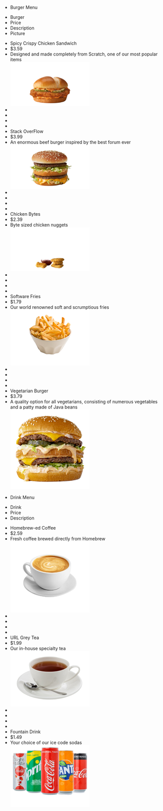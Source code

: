 <!-- ## Menu

| Burger | Price | Description |
| - | - | - |
| Spicy Crispy Chicken Sandwich | $3.59 | Designed and made completely from Scratch, one of our most popular items.|
| Stack OverFlow | $3.99 | An enormous beef burger inspired by the best forum ever. |
| Chicken Bytes | $2.39 | Byte sized chicken nuggets |
| Software Fries | $1.79 | Our world renowned soft and scrumptious fries. |
| Vegetarian burger| $3.79 | A quality option for all vegetarians, consisting of numerous vegetables and a patty made of Java beans. |

| Drink | Price | Description |
| - | - | - |
| Homebrew-ed Coffee | $2.59 | Fresh coffee brewed directly from Homebrew.  |
| URL Grey Tea | $1.99 | Our in-house specialty tea  |
| Fountain Drink | $1.00 | Your choice of our ice code sodas | -->

<html>
<head>
<style>

.menu {
  padding: 70px 25px;
  width: 93%;
  text-align: center;
}

.menu ul {
  margin: 0;
  padding: 0;
}

.menu ul li {
  color: white;
  font-size: 20px;
  text-transform: uppercase;
  letter-spacing: 3px;
}

.ItemPriceDescriptionPicture {
  margin: 0;
  padding: 10px 0;
}

.ItemPriceDescriptionPicture li {
  display: inline-block;
  width: 22%;
  color: white;
  text-align: center;
}

.info {
  padding: 10px 0;
  margin: 0;
}

.info li {
  list-style-type: none;
  display: inline-block;
  width: 22%;
  text-align: center;
  margin-bottom: 5px;
  font-size:12px;
  color: white;
}

/* Add media queries for smaller screens */
@media screen and (max-width:720px) {
  .ItemPriceDescriptionPicture li, .info li {width: 25.3%;}
}

@media screen and (max-width: 420px) {
  .ItemPriceDescriptionPicture li, .info li {width: 25.2%;}
  .info li .active {padding: 2px;}
}

@media screen and (max-width: 290px) {
  .ItemPriceDescriptionPicture li, .info li {width: 24.5%;}
}

</style>
</head>
<body>

<div class="menu">      
  <ul>
    <li>
       Burger Menu<br>
    </li>
  </ul>
</div>

<ul class="ItemPriceDescriptionPicture">
  <li>Burger</li>
  <li>Price</li>
  <li>Description</li>
  <li>Picture</li>
</ul>

<ul class="info">  
  <li>Spicy Crispy Chicken Sandwich</li>
  <li>$3.59</li>
  <li>Designed and made completely from Scratch, one of our most popular items</li>
  <img src="/menu/SpicyCrispyChickenSandwich.png" alt="Spicy Crispy Chicken Sandwich" width="250px">
  <li></li>
  <li></li>
  <li></li>
  <li></li>
  <li>Stack OverFlow</li>
  <li>$3.99</li>
  <li>An enormous beef burger inspired by the best forum ever</li>
  <img src="/menu/StackOverflow.png" alt="StackOverflow" width="250px">
  <li></li>
  <li></li>
  <li></li>
  <li></li>
  <li>Chicken Bytes</li>
  <li>$2.39</li>
  <li>Byte sized chicken nuggets</li>
  <img src="/menu/ChickenBytes.png" alt="Chicken Bytes" width="250px">
  <li></li>
  <li></li>
  <li></li>
  <li></li>
  <li>Software Fries</li>
  <li>$1.79</li>
  <li>Our world renowned soft and scrumptious fries</li>
  <img src="/menu/SoftwareFries.png" alt="Software Fries" width="250px">
  <li></li>
  <li></li>
  <li></li>
  <li></li>
  <li>Vegetarian Burger</li>
  <li>$3.79</li>
  <li>A quality option for all vegetarians, consisting of numerous vegetables and a patty made of Java beans</li>
  <img src="/menu/VegetarianBurger.png" alt="Vegetarian Burger" width="250px">
</ul>

<div class="menu">      
  <ul>
    <li>
       Drink Menu<br>
    </li>
  </ul>
</div>

<ul class="ItemPriceDescriptionPicture">
  <li>Drink</li>
  <li>Price</li>
  <li>Description</li>
</ul>

<ul class="info">  
  <li>Homebrew-ed Coffee</li>
  <li>$2.59</li>
  <li>Fresh coffee brewed directly from Homebrew</li>
  <img src="/menu/HomebrewedCoffee.png" alt="Homebrew-ed Coffee" width="250px">
  <li></li>
  <li></li>
  <li></li>
  <li></li>
  <li>URL Grey Tea</li>
  <li>$1.99</li>
  <li>Our in-house specialty tea</li>
  <img src="/menu/URLGreyTea.png" alt="URL Grey Tea" width="250px">
  <li></li>
  <li></li>
  <li></li>
  <li></li>
  <li>Fountain Drink</li>
  <li>$1.49</li>
  <li>Your choice of our ice code sodas</li>
  <img src="/menu/FountainDrink.png" alt="Fountain Drink" width="250px">